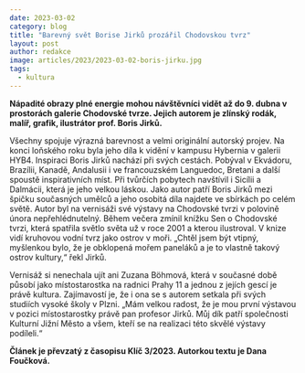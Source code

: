 ```yaml
---
date: 2023-03-02
category: blog
title: "Barevný svět Borise Jirků prozářil Chodovskou tvrz"
layout: post
author: redakce
image: articles/2023/2023-03-02-boris-jirku.jpg 
tags: 
  - kultura
---
```


**Nápadité obrazy plné energie mohou návštěvníci vidět až do 9. dubna v prostorách galerie Chodovské tvrze. Jejich autorem je zlínský rodák, malíř, grafik, ilustrátor prof. Boris Jirků.**

Všechny spojuje výrazná barevnost a velmi originální autorský projev. Na konci loňského roku byla jeho díla k vidění v kampusu Hybernia v galerii HYB4. Inspiraci Boris Jirků nachází při svých cestách. Pobýval v Ekvádoru, Brazílii, Kanadě, Andalusii i ve francouzském Languedoc, Bretani a další spoustě inspirativních míst. Při tvůrčích pobytech navštívil i Sicílii a Dalmácii, která je jeho velkou láskou. Jako autor patří Boris Jirků mezi špičku současných umělců a jeho osobitá díla najdete ve sbírkách po celém světě. Autor byl na vernisáži své výstavy na Chodovské tvrzi v polovině února nepřehlédnutelný. Během večera zmínil knížku Sen o Chodovské tvrzi, která spatřila světlo světa už v roce 2001 a kterou ilustroval. V knize vidí kruhovou vodní tvrz jako ostrov v moři. „Chtěl jsem být vtipný, myšlenkou bylo, že je obklopená mořem paneláků a je to vlastně takový ostrov kultury,“ řekl Jirků. 

Vernisáž si nenechala ujít ani Zuzana Böhmová, která v současné době působí jako místostarostka na radnici Prahy 11 a jednou z jejích gescí je právě kultura. Zajímavostí je, že i ona se s autorem setkala při svých studiích vysoké školy v Plzni. „Mám velkou radost, že je mou první výstavou v pozici místostarostky právě pan profesor Jirků. Můj dík patří společnosti Kulturní Jižní Město a všem, kteří se na realizaci této skvělé výstavy podíleli.“

**Článek je převzatý z časopisu Klíč 3/2023. Autorkou textu je Dana Foučková.**
